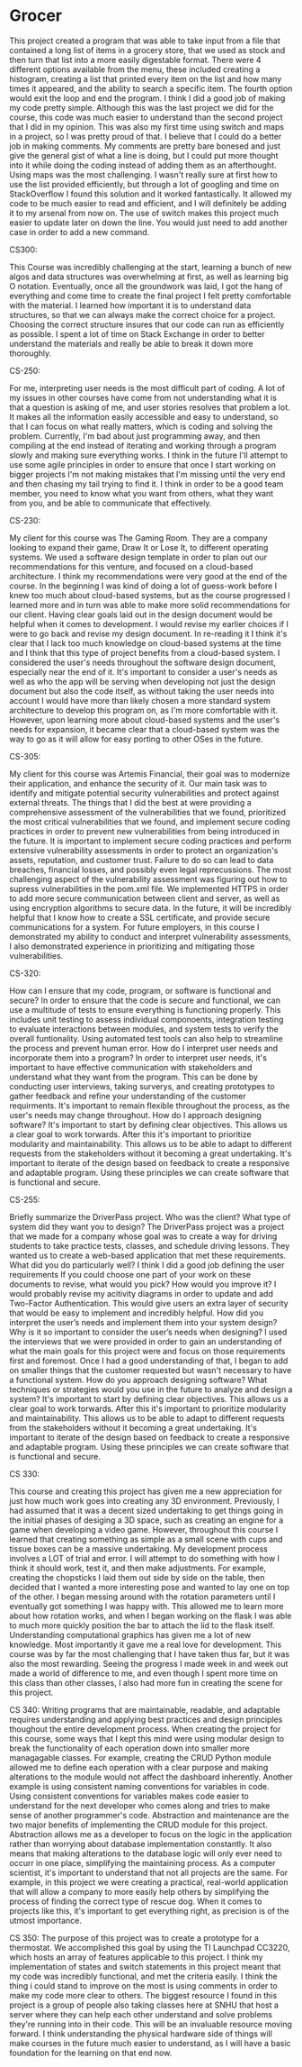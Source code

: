 # Grocer
This project created a program that was able to take input from a file that contained a long list of items in a grocery store, that we used as stock and then turn that list into a more easily digestable format. There were 4 different options available from the menu, these included creating a histogram, creating a list that printed every item on the list and how many times it appeared, and the ability to search a specific item. The fourth option would exit the loop and end the program. 
I think I did a good job of making my code pretty simple. Although this was the last project we did for the course, this code was much easier to understand than the second project that I did in my opinion. This was also my first time using switch and maps in a project, so I was pretty proud of that.
I believe that I could do a better job in making comments. My comments are pretty bare bonesed and just give the general gist of what a line is doing, but I could put more thought into it while doing the coding instead of adding them as an afterthought.
Using maps was the most challenging. I wasn't really sure at first how to use the list provided efficiently, but through a lot of googling and time on StackOverflow I found this solution and it worked fantastically. It allowed my code to be much easier to read and efficient, and I will definitely be adding it to my arsenal from now on.
The use of switch makes this project much easier to update later on down the line. You would just need to add another case in order to add a new command.


CS300:

This Course was incredibly challenging at the start, learning a bunch of new algos and data structures was overwhelming at first, as well as learning big O notation. Eventually, once all the groundwork was laid, I got the hang of everything and come time to create the final project I felt pretty comfortable with the material. I learned how important it is to understand data structures, so that we can always make the correct choice for a project. Choosing the correct structure insures that our code can run as efficiently as possible. I spent a lot of time on Stack Exchange in order to better understand the materials and really be able to break it down more thoroughly. 


CS-250:

For me, interpreting user needs is the most difficult part of coding. A lot of my issues in other courses have come from not understanding what it is that a question is asking of me, and user stories resolves that problem a lot. It makes all the information easily accessible and easy to understand, so that I can focus on what really matters, which is coding and solving the problem. Currently, I'm bad about just programming away, and then compiling at the end instead of iterating and working through a program slowly and making sure everything works. I think in the future I'll attempt to use some agile principles in order to ensure that once I start working on bigger projects I'm not making mistakes that I'm missing until the very end and then chasing my tail trying to find it. I think in order to be a good team member, you need to know what you want from others, what they want from you, and be able to communicate that effectively. 

CS-230:

My client for this course was The Gaming Room. They are a company looking to expand their game, Draw It or Lose It, to different operating systems. We used a software design template in order to plan out our recommendations for this venture, and focused on a cloud-based architecture. I think my recommendations were very good at the end of the course. In the beginning I was kind of doing a lot of guess-work before I knew too much about cloud-based systems, but as the course progressed I learned more and in turn was able to make more solid recommendations for our client. Having clear goals laid out in the design document would be helpful when it comes to development. I would revise my earlier choices if I were to go back and revise my design document. In re-reading it I think it's clear that I lack too much knowledge on cloud-based systems at the time and I think that this type of project benefits from a cloud-based system. I considered the user's needs throughout the software design document, especially near the end of it. It's important to consider a user's needs as well as who the app will be serving when developing not just the design document but also the code itself, as without taking the user needs into account I would have more than likely chosen a more standard system architecture to develop this program on, as I'm more comfortable with it. However, upon learning more about cloud-based systems and the user's needs for expansion, it became clear that a cloud-based system was the way to go as it will allow for easy porting to other OSes in the future.

CS-305:

My client for this course was Artemis Financial, their goal was to modernize their application, and enhance the security of it. Our main task was to identify and mitigate potential security vulnerabilities and protect against external threats. The things that I did the best at were providing a comprehensive assessment of the vulnerabilities that we found, prioritized the most critical vulnerabilities that we found, and implement secure coding practices in order to prevent new vulnerabilities from being introduced in the future. It is important to implement secure coding practices and perform extensive vulnerability assessments in order to protect an organization's assets, reputation, and customer trust. Failure to do so can lead to data breaches, financial losses, and possibly even legal reprecussions. The most challenging aspect of the vulnerability assessment was figuring out how to supress vulnerabilities in the pom.xml file. We implemented HTTPS in order to add more secure communication between client and server, as well as using encryption algorithms to secure data. In the future, it will be incredibly helpful that I know how to create a SSL certificate, and provide secure communications for a system. For future employers, in this course I demonstrated my ability to conduct and interpret vulnerability assessments, I also demonstrated experience in prioritizing and mitigating those vulnerabilities. 


CS-320:

How can I ensure that my code, program, or software is functional and secure? In order to ensure that the code is secure and functional, we can use a multitude of tests to ensure everything is functioning properly. This includes unit testing to assess individual componoents, integration testing to evaluate interactions between modules, and system tests to verify the overall funtionality. Using automated test tools can also help to streamline the process and prevent human error.
How do I interpret user needs and incorporate them into a program? In order to interpret user needs, it's important to have effective communication with stakeholders and understand what they want from the program. This can be done by conducting user interviews, taking surverys, and creating prototypes to gather feedback and refine your understanding of the customer requirments. It's important to remain flexible throughout the process, as the user's needs may change throughout.
How do I approach designing software? It's important to start by defining clear objectives. This allows us a clear goal to work torwards. After this it's important to prioritize modularity and maintainability. This allows us to be able to adapt to different requests from the stakeholders without it becoming a great undertaking. It's important to iterate of the design based on feedback to create a responsive and adaptable program. Using these principles we can create software that is functional and secure.

CS-255:

Briefly summarize the DriverPass project. Who was the client? What type of system did they want you to design? The DriverPass project was a project that we made for a company whose goal was to create a way for driving students to take practice tests, classes, and schedule driving lessons. They wanted us to create a web-based application that met these requirements.
What did you do particularly well? I think I did a good job defining the user requirements
If you could choose one part of your work on these documents to revise, what would you pick? How would you improve it? I would probably revise my acitivity diagrams in order to update and add Two-Factor Authentication. This would give users an extra layer of security that would be easy to implement and incredibly helpful.
How did you interpret the user’s needs and implement them into your system design? Why is it so important to consider the user’s needs when designing?  I used the interviews that we were provided in order to gain an understanding of what the main goals for this project were and focus on those requirements first and foremost. Once I had a good understanding of that, I began to add on smaller things that the customer requested but wasn't necessary to have a functional system.
How do you approach designing software? What techniques or strategies would you use in the future to analyze and design a system? It's important to start by defining clear objectives. This allows us a clear goal to work torwards. After this it's important to prioritize modularity and maintainability. This allows us to be able to adapt to different requests from the stakeholders without it becoming a great undertaking. It's important to iterate of the design based on feedback to create a responsive and adaptable program. Using these principles we can create software that is functional and secure.


CS 330:

This course and creating this project has given me a new appreciation for just how much work goes into creating any 3D environment. Previously, I had assumed that it was a decent sized undertaking to get things going in the initial phases of desiging a 3D space, such as creating an engine for a game when developing a video game. However, throughout this course I learned that creating something as simple as a small scene with cups and tissue boxes can be a massive undertaking. My development process involves a LOT of trial and error. I will attempt to do something with how I think it should work, test it, and then make adjustments. For example, creating the chopsticks I laid them out side by side on the table, then decided that I wanted a more interesting pose and wanted to lay one on top of the other. I began messing around with the rotation parameters until I eventually got something I was happy with. This allowed me to learn more about how rotation works, and when I began working on the flask I was able to much more quickly position the bar to attach the lid to the flask itself. Understanding computational graphics has given me a lot of new knowledge. Most importantly it gave me a real love for development. This course was by far the most challenging that I have taken thus far, but it was also the most rewarding. Seeing the progress I made week in and week out made a world of difference to me, and even though I spent more time on this class than other classes, I also had more fun in creating the scene for this project.


CS 340:
Writing programs that are maintainable, readable, and adaptable requires understanding and applying best practices and design principles thoughout the entire development process. When creating the project for this course, some ways that I kept this mind were using modular design to break the functionality of each operation down into smaller more managagable classes. For example, creating the CRUD Python module allowed me to define each operation with a clear purpose and making alterations to the module would not affect the dashboard inherently. Another example is using consistent naming conventions for variables in code. Using consistent conventions for variables makes code easier to understand for the next developer who comes along and tries to make sense of another programmer's code. Abstraction and maintenance are the two major benefits of implementing the CRUD module for this project. Abstraction allows me as a developer to focus on the logic in the application rather than worrying about database implementation constantly. It also means that making alterations to the database logic will only ever need to occurr in one place, simplifying the maintaining process. As a computer scientist, it's important to understand that not all projects are the same. For example, in this project we were creating a practical, real-world application that will allow a company to more easily help others by simplifying the process of finding the correct type of rescue dog. When it comes to projects like this, it's important to get everything right, as precision is of the utmost importance.

CS 350:
The purpose of this project was to create a prototype for a thermostat. We accomplished this goal by using the TI Launchpad CC3220, which hosts an array of features applicable to this project. I think my implementation of states and switch statements in this project meant that my code was incredibly functional, and met the criteria easily. I think the thing i could stand to improve on the most is using comments in order to make my code more clear to others. The biggest resource I found in this project is a group of people also taking classes here at SNHU that host a server where they can help each other understand and solve problems they're running into in their code. This will be an invaluable resource moving forward. I think understanding the physical hardware side of things will make courses in the future much easier to understand, as I will have a basic foundation for the learning on that end now.
